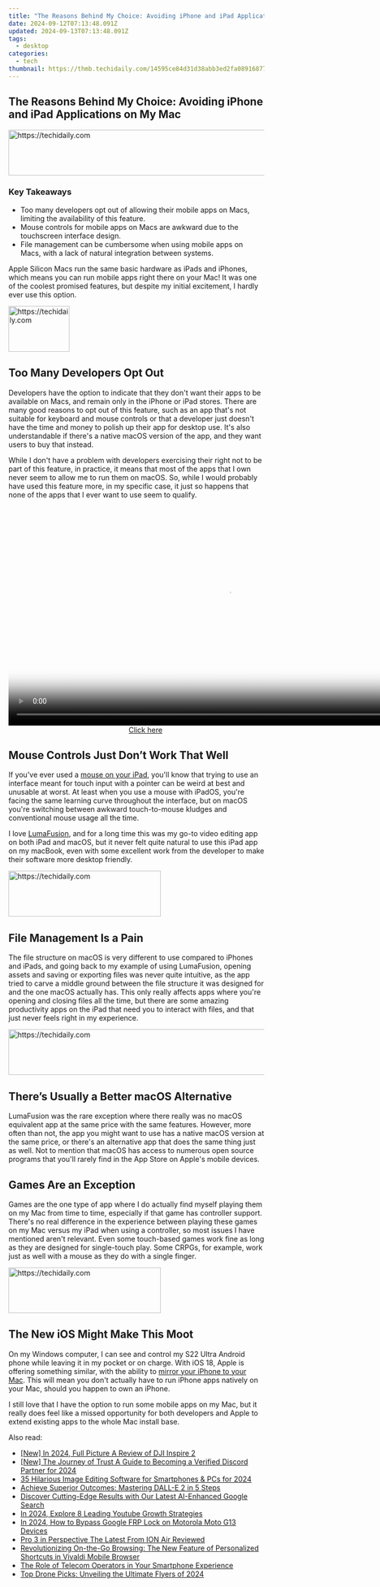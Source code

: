 ```yaml
---
title: "The Reasons Behind My Choice: Avoiding iPhone and iPad Applications on My Mac"
date: 2024-09-12T07:13:48.091Z
updated: 2024-09-13T07:13:48.091Z
tags:
  - desktop
categories:
  - tech
thumbnail: https://thmb.techidaily.com/14595ce84d31d38abb3ed2fa0891687712e003ea9a69810e6bfa5725263bbf33.jpg
---
```


## The Reasons Behind My Choice: Avoiding iPhone and iPad Applications on My Mac

<!-- affiliate ads begin -->
<a href="https://bluettiit.sjv.io/c/5597632/2114267/17093" target="_top" id="2114267">
  <img src="//a.impactradius-go.com/display-ad/17093-2114267" border="0" alt="https://techidaily.com" width="728" height="90"/>
</a>
<img height="0" width="0" src="https://bluettiit.sjv.io/i/5597632/2114267/17093" style="position:absolute;visibility:hidden;" border="0" />
<!-- affiliate ads end -->

### Key Takeaways

* Too many developers opt out of allowing their mobile apps on Macs, limiting the availability of this feature.
* Mouse controls for mobile apps on Macs are awkward due to the touchscreen interface design.
* File management can be cumbersome when using mobile apps on Macs, with a lack of natural integration between systems.

 Apple Silicon Macs run the same basic hardware as iPads and iPhones, which means you can run mobile apps right there on your Mac! It was one of the coolest promised features, but despite my initial excitement, I hardly ever use this option.

<!-- affiliate ads begin -->
<a href="https://aligracehair.sjv.io/c/5597632/2115908/19272" target="_top" id="2115908">
  <img src="//a.impactradius-go.com/display-ad/19272-2115908" border="0" alt="https://techidaily.com" width="120" height="90"/>
</a>
<img height="0" width="0" src="https://aligracehair.sjv.io/i/5597632/2115908/19272" style="position:absolute;visibility:hidden;" border="0" />
<!-- affiliate ads end -->

##  Too Many Developers Opt Out

 Developers have the option to indicate that they don't want their apps to be available on Macs, and remain only in the iPhone or iPad stores. There are many good reasons to opt out of this feature, such as an app that's not suitable for keyboard and mouse controls or that a developer just doesn't have the time and money to polish up their app for desktop use. It's also understandable if there's a native macOS version of the app, and they want users to buy that instead.

 While I don't have a problem with developers exercising their right not to be part of this feature, in practice, it means that most of the apps that I own never seem to allow me to run them on macOS. So, while I would probably have used this feature more, in my specific case, it just so happens that none of the apps that I ever want to use seem to qualify.

<!-- affiliate ads begin -->
<span id="1424531">
					<video width="864" height="NaN" style="cursor:pointer"
           poster="//a.impactradius-go.com/display-clicktoplayimage/1424531.png"
           onclick="if(!this.playClicked){this.play();this.setAttribute('controls',true);this.playClicked=true;}">
	   <source src="//a.impactradius-go.com/display-ad/16446-1424531">
	   <img src="//a.impactradius-go.com/display-clicktoplayimage/1424531.png" style="border: none; height: 100%; width: 100%; object-fit: contain">
	</video>
	<div style="width:540px;text-align:center"><a href="javascript:window.open(decodeURIComponent('https%3A%2F%2Flaganoo.pxf.io%2Fc%2F5597632%2F1424531%2F16446'), '_blank');void(0);">Click here</a></div>
</span>
<img height="0" width="0" src="https://imp.pxf.io/i/5597632/1424531/16446" style="position:absolute;visibility:hidden;" border="0" />
<!-- affiliate ads end -->

##  Mouse Controls Just Don’t Work That Well

 If you've ever used a [mouse on your iPad](https://program-issues.techidaily.com/why-does-dragon-age-origins-keep-freezing-in-windows-10-heres-the-solution/), you'll know that trying to use an interface meant for touch input with a pointer can be weird at best and unusable at worst. At least when you use a mouse with iPadOS, you're facing the same learning curve throughout the interface, but on macOS you're switching between awkward touch-to-mouse kludges and conventional mouse usage all the time.

 I love [LumaFusion](https://luma-touch.com/), and for a long time this was my go-to video editing app on both iPad and macOS, but it never felt quite natural to use this iPad app on my macBook, even with some excellent work from the developer to make their software more desktop friendly.

<!-- affiliate ads begin -->
<a href="https://aidotcom.pxf.io/c/5597632/2129042/19576" target="_top" id="2129042">
  <img src="//a.impactradius-go.com/display-ad/19576-2129042" border="0" alt="https://techidaily.com" width="300" height="90"/>
</a>
<img height="0" width="0" src="https://aidotcom.pxf.io/i/5597632/2129042/19576" style="position:absolute;visibility:hidden;" border="0" />
<!-- affiliate ads end -->

##  File Management Is a Pain

 The file structure on macOS is very different to use compared to iPhones and iPads, and going back to my example of using LumaFusion, opening assets and saving or exporting files was never quite intuitive, as the app tried to carve a middle ground between the file structure it was designed for and the one macOS actually has. This only really affects apps where you're opening and closing files all the time, but there are some amazing productivity apps on the iPad that need you to interact with files, and that just never feels right in my experience.

<!-- affiliate ads begin -->
<a href="https://review-au.sjv.io/c/5597632/2135315/14409" target="_top" id="2135315">
  <img src="//a.impactradius-go.com/display-ad/14409-2135315" border="0" alt="https://techidaily.com" width="728" height="90"/>
</a>
<img height="0" width="0" src="https://review-au.sjv.io/i/5597632/2135315/14409" style="position:absolute;visibility:hidden;" border="0" />
<!-- affiliate ads end -->

##  There’s Usually a Better macOS Alternative

 LumaFusion was the rare exception where there really was no macOS equivalent app at the same price with the same features. However, more often than not, the app you might want to use has a native macOS version at the same price, or there's an alternative app that does the same thing just as well. Not to mention that macOS has access to numerous open source programs that you'll rarely find in the App Store on Apple's mobile devices.

##  Games Are an Exception

 Games are the one type of app where I do actually find myself playing them on my Mac from time to time, especially if that game has controller support. There's no real difference in the experience between playing these games on my Mac versus my iPad when using a controller, so most issues I have mentioned aren't relevant. Even some touch-based games work fine as long as they are designed for single-touch play. Some CRPGs, for example, work just as well with a mouse as they do with a single finger.

<!-- affiliate ads begin -->
<a href="https://aligracehair.sjv.io/c/5597632/2115931/19272" target="_top" id="2115931">
  <img src="//a.impactradius-go.com/display-ad/19272-2115931" border="0" alt="https://techidaily.com" width="300" height="90"/>
</a>
<img height="0" width="0" src="https://aligracehair.sjv.io/i/5597632/2115931/19272" style="position:absolute;visibility:hidden;" border="0" />
<!-- affiliate ads end -->

##  The New iOS Might Make This Moot

 On my Windows computer, I can see and control my S22 Ultra Android phone while leaving it in my pocket or on charge. With iOS 18, Apple is offering something similar, with the ability to [mirror your iPhone to your Mac](https://youtube-help.techidaily.com/2024-approved-from-one-off-to-firm-follower-an-ethical-approach/). This will mean you don't actually have to run iPhone apps natively on your Mac, should you happen to own an iPhone.

 I still love that I have the option to run some mobile apps on my Mac, but it really does feel like a missed opportunity for both developers and Apple to extend existing apps to the whole Mac install base.

<ins class="adsbygoogle"
     style="display:block"
     data-ad-format="autorelaxed"
     data-ad-client="ca-pub-7571918770474297"
     data-ad-slot="1223367746"></ins>

<ins class="adsbygoogle"
     style="display:block"
     data-ad-client="ca-pub-7571918770474297"
     data-ad-slot="8358498916"
     data-ad-format="auto"
     data-full-width-responsive="true"></ins>

<span class="atpl-alsoreadstyle">Also read:</span>
<div><ul>
<li><a href="https://fox-helps.techidaily.com/new-in-2024-full-picture-a-review-of-dji-inspire-2/"><u>[New] In 2024, Full Picture A Review of DJI Inspire 2</u></a></li>
<li><a href="https://discord-videos.techidaily.com/new-the-journey-of-trust-a-guide-to-becoming-a-verified-discord-partner-for-2024/"><u>[New] The Journey of Trust A Guide to Becoming a Verified Discord Partner for 2024</u></a></li>
<li><a href="https://fox-info.techidaily.com/35-hilarious-image-editing-software-for-smartphones-and-pcs-for-2024/"><u>35 Hilarious Image Editing Software for Smartphones & PCs for 2024</u></a></li>
<li><a href="https://some-tips.techidaily.com/achieve-superior-outcomes-mastering-dall-e-2-in-5-steps/"><u>Achieve Superior Outcomes: Mastering DALL-E 2 in 5 Steps</u></a></li>
<li><a href="https://some-tips.techidaily.com/discover-cutting-edge-results-with-our-latest-ai-enhanced-google-search/"><u>Discover Cutting-Edge Results with Our Latest AI-Enhanced Google Search</u></a></li>
<li><a href="https://youtube-stream.techidaily.com/in-2024-explore-8-leading-youtube-growth-strategies/"><u>In 2024, Explore 8 Leading Youtube Growth Strategies</u></a></li>
<li><a href="https://android-frp.techidaily.com/in-2024-how-to-bypass-google-frp-lock-on-motorola-moto-g13-devices-by-drfone-android/"><u>In 2024, How to Bypass Google FRP Lock on Motorola Moto G13 Devices</u></a></li>
<li><a href="https://extra-tips.techidaily.com/pro-3-in-perspective-the-latest-from-ion-air-reviewed/"><u>Pro 3 in Perspective The Latest From ION Air Reviewed</u></a></li>
<li><a href="https://some-tips.techidaily.com/revolutionizing-on-the-go-browsing-the-new-feature-of-personalized-shortcuts-in-vivaldi-mobile-browser/"><u>Revolutionizing On-the-Go Browsing: The New Feature of Personalized Shortcuts in Vivaldi Mobile Browser</u></a></li>
<li><a href="https://tech-renaissance.techidaily.com/the-role-of-telecom-operators-in-your-smartphone-experience/"><u>The Role of Telecom Operators in Your Smartphone Experience</u></a></li>
<li><a href="https://some-tips.techidaily.com/top-drone-picks-unveiling-the-ultimate-flyers-of-2024/"><u>Top Drone Picks: Unveiling the Ultimate Flyers of 2024</u></a></li>
</ul></div>

